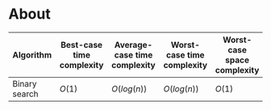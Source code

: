# About

| Algorithm     | Best-case time complexity | Average-case time complexity | Worst-case time complexity | Worst-case space complexity |
|---------------|---------------------------|------------------------------|----------------------------|-----------------------------|
| Binary search | $O(1)$                    | $O(log(n))$                  | $O(log(n))$                | $O(1)$                      |

